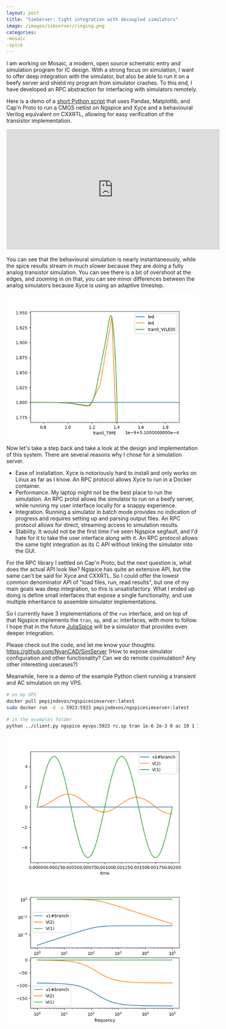 ```yaml
---
layout: post
title: "SimServer: tight integration with decoupled simulators"
image: /images/simserver/ringing.png
categories:
-mosaic
-spice
---
```


I am working on Mosaic, a modern, open source schematic entry and simulation program for IC design. With a strong focus on simulation, I want to offer deep integration with the simulator, but also be able to run it on a beefy server and shield my program from simulator crashes. To this end, I have developed an RPC abstraction for interfacing with simulators remotely.

Here is a demo of a [short Python script](https://github.com/NyanCAD/SimServer/blob/main/examples/blink_multisim.py) that uses Pandas, Matplotlib, and Cap'n Proto to run a CMOS netlist on Ngspice and Xyce and a behavioural Verilog equivalent on CXXRTL, allowing for easy verification of the transistor implementation.

<iframe width="560" height="315" src="https://www.youtube.com/embed/cgA93NP9lU4" title="YouTube video player" frameborder="0" allow="accelerometer; autoplay; clipboard-write; encrypted-media; gyroscope; picture-in-picture" allowfullscreen> </iframe>

You can see that the behavioural simulation is nearly instantaneously, while the spice results stream in much slower because they are doing a fully analog transistor simulation. You can see there is a bit of overshoot at the edges, and zooming in on that, you can see minor differences between the analog simulators because Xyce is using an adaptive timestep. 

![close up of overshoot](/images/simserver/ringing.png)

Now let's take a step back and take a look at the design and implementation of this system. There are several reasons why I chose for a simulation server.

* Ease of installation. Xyce is notoriously hard to install and only works on Linux as far as I know. An RPC protocol allows Xyce to run in a Docker container.
* Performance. My laptop might not be the best place to run the simulation. An RPC protol allows the simulator to run on a beefy server, while running my user interface locally for a snappy experience.
* Integration. Running a simulator in batch mode provides no indication of progress and requires setting up and parsing output files. An RPC protocol allows for direct, streaming access to simulation results.
* Stability. It would not be the first time I've seen Ngspice segfault, and I'd hate for it to take the user interface along with it. An RPC protocol allows the same tight integration as its C API without linking the simulator into the GUI.

For the RPC library I settled on Cap'n Proto, but the next question is, what does the actual API look like? Ngspice has quite an extensive API, but the same can't be said for Xyce and CXXRTL. So I could offer the lowest common denominator API of "load files, run, read results", but one of my main goals was deep integration, so this is unsatisfactory. What I ended up doing is define small interfaces that expose a single functionality, and use multiple inheritance to assemble simulator implementations.

So I currently have 3 implementations of the `run` interface, and on top of that Ngspice implements the `tran`, `op`, and `ac` interfaces, with more to follow. I hope that in the future [JuliaSpice](https://juliacomputing.com/media/2021/03/darpa-ditto/) will be a simulator that provides even deeper integration.

Please check out the code, and let me know your thoughts: https://github.com/NyanCAD/SimServer (How to expose simulator configuration and other functionality? Can we do remote cosimulation? Any other interesting usecases?)

Meanwhile, here is a demo of the example Python client running a transient and AC simulation on my VPS.

```bash
# on my VPS
docker pull pepijndevos/ngspicesimserver:latest
sudo docker run -d -p 5923:5923 pepijndevos/ngspicesimserver:latest
```

```bash
# in the examples folder
python ../client.py ngspice myvps:5923 rc.sp tran 1e-6 2e-3 0 ac 10 1 1e5
```

![transient result](/images/simserver/tran.png)
![AC result](/images/simserver/ac.png)

